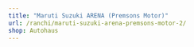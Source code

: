 ```yaml
---
title: "Maruti Suzuki ARENA (Premsons Motor)"
url: /ranchi/maruti-suzuki-arena-premsons-motor-2/
shop: Autohaus
---
```

